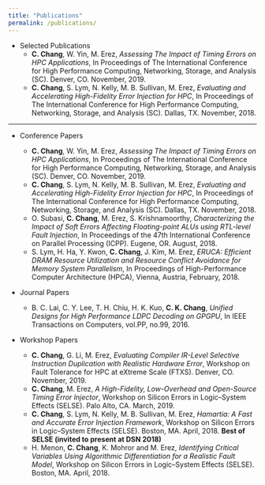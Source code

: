 ```yaml
---
title: "Publications"
permalink: /publications/
---
```

- Selected Publications
  - **C. Chang**, W. Yin, M. Erez, *Assessing The Impact of Timing Errors on HPC Applications*, In Proceedings of The International Conference for High Performance Computing, Networking, Storage, and Analysis (SC). Denver, CO. November, 2019.
  - **C. Chang**, S. Lym, N. Kelly, M. B. Sullivan, M. Erez, *Evaluating and Accelerating High-Fidelity Error Injection for HPC*, In Proceedings of The International Conference for High Performance Computing, Networking, Storage, and Analysis (SC). Dallas, TX. November, 2018.

---

- Conference Papers
  - **C. Chang**, W. Yin, M. Erez, *Assessing The Impact of Timing Errors on HPC Applications*, In Proceedings of The International Conference for High Performance Computing, Networking, Storage, and Analysis (SC). Denver, CO. November, 2019.
  - **C. Chang**, S. Lym, N. Kelly, M. B. Sullivan, M. Erez, *Evaluating and Accelerating High-Fidelity Error Injection for HPC*, In Proceedings of The International Conference for High Performance Computing, Networking, Storage, and Analysis (SC). Dallas, TX. November, 2018.
  - O. Subasi, **C. Chang**, M. Erez, S. Krishnamoorthy, *Characterizing the Impact of Soft Errors Affecting Floating-point ALUs using RTL-level Fault Injection*, In Proceedings of the 47th International Conference on Parallel Processing (ICPP). Eugene, OR. August, 2018.
  - S. Lym, H. Ha, Y. Kwon, **C. Chang**, J. Kim, M. Erez, *ERUCA: Efficient DRAM Resource Utilization and Resource Conflict Avoidance for Memory System Parallelism*, In Proceedings of High-Performance Computer Architecture (HPCA), Vienna, Austria, February, 2018.

- Journal Papers
  - B. C. Lai, C. Y. Lee, T. H. Chiu, H. K. Kuo, **C. K. Chang**, *Unified Designs for High Performance LDPC Decoding on GPGPU*, In IEEE Transactions on Computers, vol.PP, no.99, 2016.

- Workshop Papers
  - **C. Chang**, G. Li, M. Erez, *Evaluating Compiler IR-Level Selective Instruction Duplication with Realistic Hardware Error*, Workshop on Fault Tolerance for HPC at eXtreme Scale (FTXS). Denver, CO. November, 2019.
  - **C. Chang**, M. Erez, *A High-Fidelity, Low-Overhead and Open-Source Timing Error Injector*, Workshop on Silicon Errors in Logic–System Effects (SELSE). Palo Alto, CA. March, 2019.  
  - **C. Chang**, S. Lym, N. Kelly, M. B. Sullivan, M. Erez, *Hamartia: A Fast and Accurate Error Injection Framework*, Workshop on Silicon Errors in Logic–System Effects (SELSE). Boston, MA. April, 2018. **Best of SELSE (invited to present at DSN 2018)**
  - H. Menon, **C. Chang**, K. Mohror and M. Erez, *Identifying Critical Variables Using Algorithmic Differentiation for a Realistic Fault Model*, Workshop on Silicon Errors in Logic–System Effects (SELSE). Boston, MA. April, 2018. 
